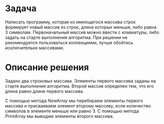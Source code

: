 # Задача #

Написать программу, которая из имеющегося массива строк формирует новый массив из строк, длина которых меньше, либо равна 3 символам.
Первоначальный массив можно ввести с клавиатуры, либо задать на старте выполнения алгоритма.
При решении не рекомендуется пользоваться коллекциями, лучше обойтись исключительно массивами.

# Описание решения #
Задано два строковых массива.
Элементы первого массива заданы на старте выполнения алгоритма.
Второй массив определен тем, что его длина равно длине первого массива.

С помощью метода *NewArray* мы перебираем элементы первого массива и присваеваем элемент второму массиву, если количество символов в элементе меньше или равно 3.
С помощью метода *PrintArray* мы выводим элементы второго массива.
